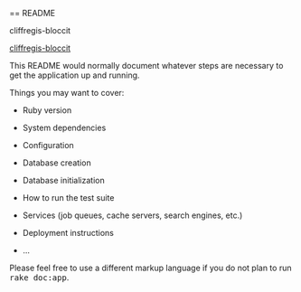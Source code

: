 == README

cliffregis-bloccit

<a href="http://cliffregis-bloccit.herokuapp.com/" target="_blank">cliffregis-bloccit</a>



This README would normally document whatever steps are necessary to get the
application up and running.

Things you may want to cover:

* Ruby version

* System dependencies

* Configuration

* Database creation

* Database initialization

* How to run the test suite

* Services (job queues, cache servers, search engines, etc.)

* Deployment instructions

* ...


Please feel free to use a different markup language if you do not plan to run
<tt>rake doc:app</tt>.

